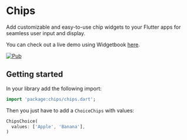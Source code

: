 # Chips

Add customizable and easy-to-use chip widgets to your Flutter apps for seamless user input and display.

You can check out a live demo using Widgetbook [here](https://adbonnin.github.io/flutter_chips).

[![Pub](https://img.shields.io/pub/v/chips.svg)](https://pub.dartlang.org/packages/chips)

## Getting started

In your library add the following import:

```dart
import 'package:chips/chips.dart';
```

Then you just have to add a `ChoiceChips` with values:

```dart
ChipsChoice(
  values: ['Apple', 'Banana'],
)
```